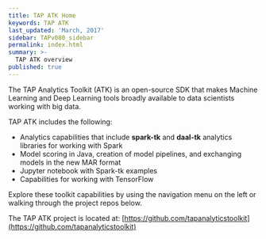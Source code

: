 ```yaml
---
title: TAP ATK Home
keywords: TAP ATK
last_updated: 'March, 2017'
sidebar: TAPv080_sidebar
permalink: index.html
summary: >-
  TAP ATK overview
published: true
---
```


<!-- home page content -->

The TAP Analytics Toolkit (ATK) is an open-source SDK that makes Machine Learning and Deep Learning tools broadly available to data scientists working with big data.

TAP ATK includes the following:

- Analytics capabilities that include **spark-tk** and **daal-tk** analytics libraries for working with Spark
- Model scoring in Java, creation of model pipelines, and exchanging models in the new MAR format
- Jupyter notebook with Spark-tk examples
- Capabilities for working with TensorFlow

Explore these toolkit capabilities by using the navigation menu on the left or walking through the project repos below.

The TAP ATK project is located at: [https://github.com/tapanalyticstoolkit](https://github.com/tapanalyticstoolkit)
